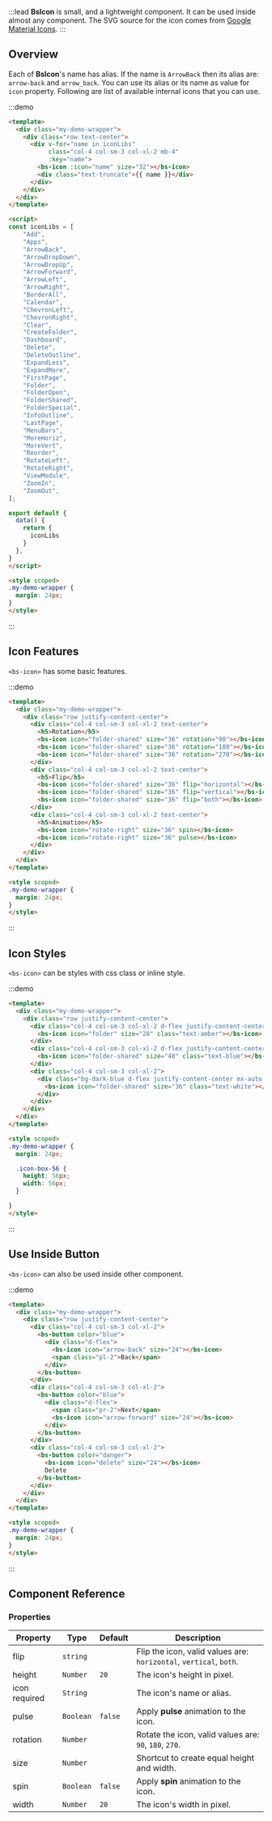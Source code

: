 :::lead
**BsIcon** is small, and a lightweight component. It can be used inside almost any component. The SVG source 
for the icon comes from [Google Material Icons](https://material.io/resources/icons/?style=baseline).
:::


## Overview

Each of **BsIcon**'s name has alias. If the name is `ArrowBack` then its alias are: `arrow-back` and 
`arrow_back`. You can use its alias or its name as value for `icon` property. Following are list of 
available internal icons that you can use.

:::demo
```html
<template>
  <div class="my-demo-wrapper">
    <div class="row text-center">
      <div v-for="name in iconLibs" 
           class="col-4 col-sm-3 col-xl-2 mb-4" 
           :key="name">
        <bs-icon :icon="name" size="32"></bs-icon>
        <div class="text-truncate">{{ name }}</div>
      </div>
    </div>
  </div>
</template>

<script>
const iconLibs = [
    "Add",
    "Apps",
    "ArrowBack",
    "ArrowDropDown",
    "ArrowDropUp",
    "ArrowForward",
    "ArrowLeft",
    "ArrowRight",
    "BorderAll",
    "Calendar",
    "ChevronLeft",
    "ChevronRight",
    "Clear",
    "CreateFolder",
    "Dashboard",
    "Delete",
    "DeleteOutline",
    "ExpandLess",
    "ExpandMore",
    "FirstPage",
    "Folder",
    "FolderOpen",
    "FolderShared",
    "FolderSpecial",
    "InfoOutline",
    "LastPage",
    "MenuBars",
    "MoreHoriz",
    "MoreVert",
    "Reorder",
    "RotateLeft",
    "RotateRight",
    "ViewModule",
    "ZoomIn",
    "ZoomOut",
];

export default {
  data() {
    return {
      iconLibs
    }
  },
}
</script>

<style scoped>
.my-demo-wrapper {
  margin: 24px;
}
</style>
```
:::


## Icon Features

`<bs-icon>` has some basic features.

:::demo
```html
<template>
  <div class="my-demo-wrapper">
    <div class="row justify-content-center">
      <div class="col-4 col-sm-3 col-xl-2 text-center">
        <h5>Rotation</h5>
        <bs-icon icon="folder-shared" size="36" rotation="90"></bs-icon>
        <bs-icon icon="folder-shared" size="36" rotation="180"></bs-icon>      
        <bs-icon icon="folder-shared" size="36" rotation="270"></bs-icon>      
      </div>
      <div class="col-4 col-sm-3 col-xl-2 text-center">
        <h5>Flip</h5>
        <bs-icon icon="folder-shared" size="36" flip="horizontal"></bs-icon>      
        <bs-icon icon="folder-shared" size="36" flip="vertical"></bs-icon>      
        <bs-icon icon="folder-shared" size="36" flip="both"></bs-icon>      
      </div>
      <div class="col-4 col-sm-3 col-xl-2 text-center">
        <h5>Animation</h5>
        <bs-icon icon="rotate-right" size="36" spin></bs-icon>      
        <bs-icon icon="rotate-right" size="36" pulse></bs-icon>      
      </div>
    </div>
  </div>
</template>

<style scoped>
.my-demo-wrapper {
  margin: 24px;
}
</style>
```
:::


## Icon Styles

`<bs-icon>` can be styles with css class or inline style.

:::demo
```html
<template>
  <div class="my-demo-wrapper">
    <div class="row justify-content-center">
      <div class="col-4 col-sm-3 col-xl-2 d-flex justify-content-center">
        <bs-icon icon="folder" size="28" class="text-amber"></bs-icon>
      </div>
      <div class="col-4 col-sm-3 col-xl-2 d-flex justify-content-center">
        <bs-icon icon="folder-shared" size="48" class="text-blue"></bs-icon>
      </div>
      <div class="col-4 col-sm-3 col-xl-2">
        <div class="bg-dark-blue d-flex justify-content-center mx-auto icon-box-56">
          <bs-icon icon="folder-shared" size="36" class="text-white"></bs-icon>      
        </div>
      </div>
    </div>
  </div>
</template>

<style scoped>
.my-demo-wrapper {
  margin: 24px;

  .icon-box-56 {
    height: 56px;
    width: 56px;
  }

}
</style>
```
:::


## Use Inside Button

`<bs-icon>` can also be used inside other component.

:::demo
```html
<template>
  <div class="my-demo-wrapper">
    <div class="row justify-content-center">
      <div class="col-4 col-sm-3 col-xl-2">
        <bs-button color="blue">
          <div class="d-flex">
            <bs-icon icon="arrow-back" size="24"></bs-icon>
            <span class="pl-2">Back</span>
          </div>
        </bs-button>
      </div>
      <div class="col-4 col-sm-3 col-xl-2">
        <bs-button color="blue">
          <div class="d-flex">
            <span class="pr-2">Next</span>
            <bs-icon icon="arrow-forward" size="24"></bs-icon>
          </div>
        </bs-button>
      </div>
      <div class="col-4 col-sm-3 col-xl-2">
        <bs-button color="danger">
          <bs-icon icon="delete" size="24"></bs-icon>
          Delete
        </bs-button>
      </div>
    </div>
  </div>
</template>

<style scoped>
.my-demo-wrapper {
  margin: 24px;
}
</style>
```
:::


## Component Reference

### Properties

<div class="cmp-property">

| Property | Type     | Default  | Description |
|----------|----------|----------|-------------|
| flip     | `string` |  | Flip the icon, valid values are: `horizontal`, `vertical`, `both`. |
| height   | `Number` | `20` | The icon's height in pixel. |
| icon <bs-badge variant="danger">required</bs-badge> | `String` |  | The icon's name or alias. |
| pulse    | `Boolean`| `false` | Apply **pulse** animation to the icon. |
| rotation | `Number` |  | Rotate the icon, valid values are: `90`, `180`, `270`. |
| size     | `Number` |  | Shortcut to create equal height and width. |
| spin     | `Boolean`| `false` | Apply **spin** animation to the icon. |
| width    | `Number` | `20` | The icon's width in pixel. |

</div>


<script src="./script/icon.js"></script>

<style scoped>
.icon-box-56 {
  height: 56px;
  width: 56px;
}
</style>
